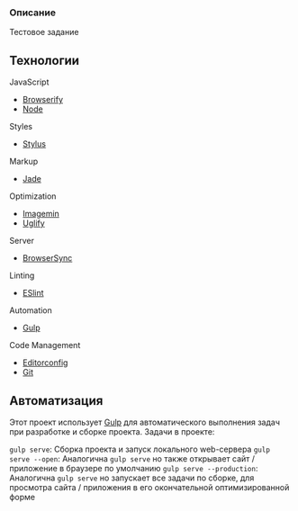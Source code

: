 ### Описание
 
 Тестовое задание
 
 ## Технологии
 
 JavaScript
 - [Browserify](http://browserify.org/)
 - [Node](https://nodejs.org/)
 
 Styles
 - [Stylus](https://learnboost.github.io/stylus/)
 
 Markup
 - [Jade](http://jade-lang.com/)
 
 Optimization
 - [Imagemin](https://github.com/imagemin/imagemin)
 - [Uglify](https://github.com/mishoo/UglifyJS)
 
 Server
 - [BrowserSync](http://www.browsersync.io/)
 
 Linting
 - [ESlint](http://eslint.org/)
 
 Automation
 - [Gulp](http://gulpjs.com)
 
 Code Management
 - [Editorconfig](http://editorconfig.org/)
 - [Git](https://git-scm.com/)
 
 
 ## Автоматизация
 
 Этот проект использует [Gulp](http://gulpjs.com) для автоматического выполнения задач при разработке и сборке проекта.
 Задачи в проекте:
 
 `gulp serve`: Сборка проекта и запуск локального web-сервера
 `gulp serve --open`: Аналогична `gulp serve` но также открывает сайт / приложение в браузере по умолчанию
 `gulp serve --production`: Аналогична `gulp serve` но запускает все задачи по сборке, для просмотра сайта / приложения в его окончательной оптимизированной форме